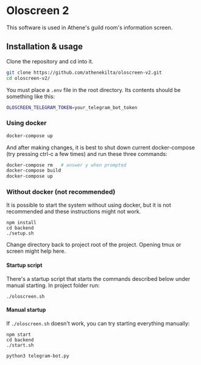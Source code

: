 # Oloscreen 2
This software is used in Athene's guild room's information screen.
## Installation & usage
Clone the repository and cd into it.

```bash
git clone https://github.com/athenekilta/oloscreen-v2.git
cd oloscreen-v2/
```

You must place a `.env` file in the root directory. Its contents should be something like this:
```bash
OLOSCREEN_TELEGRAM_TOKEN=your_telegram_bot_token
```

### Using docker
```bash
docker-compose up
```
And after making changes, it is best to shut down current docker-compose (try pressing ctrl-c a few times) and run these three commands:
```bash
docker-compose rm   # answer y when prompted
docker-compose build
docker-compose up
```

### Without docker (not recommended)
It is possible to start the system without using docker, but it is not recommended and these instructions might not work.
```
npm install
cd backend
./setup.sh
```

Change directory back to project root of the project. Opening tmux or screen might help here.
#### Startup script
There's a startup script that starts the commands described below under manual starting.
In project folder run:
```
./oloscreen.sh
```
#### Manual startup
If `./oloscreen.sh` doesn't work, you can try starting everything manually:
```
npm start
cd backend
./start.sh
```
```
python3 telegram-bot.py
```
